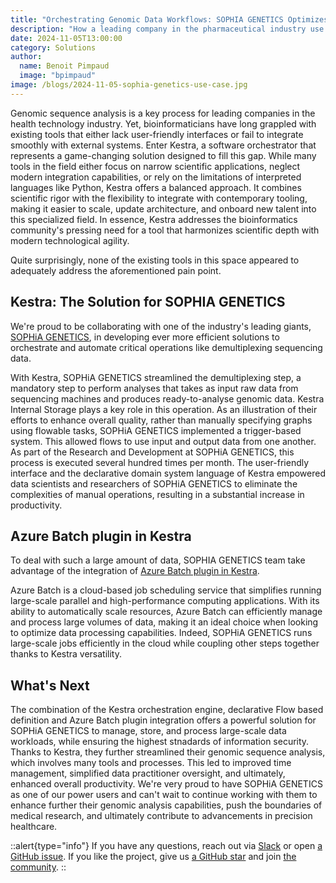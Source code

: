 ```yaml
---
title: "Orchestrating Genomic Data Workflows: SOPHIA GENETICS Optimizes Operations with Kestra"
description: "How a leading company in the pharmaceutical industry use Kestra to orchestrate genomic data workflows?"
date: 2024-11-05T13:00:00
category: Solutions
author:
  name: Benoit Pimpaud
  image: "bpimpaud"
image: /blogs/2024-11-05-sophia-genetics-use-case.jpg
---
```


Genomic sequence analysis is a key process for leading companies in the health technology industry. Yet, bioinformaticians have long grappled with existing tools that either lack user-friendly interfaces or fail to integrate smoothly with external systems. Enter Kestra, a software orchestrator that represents a game-changing solution designed to fill this gap. While many tools in the field either focus on narrow scientific applications, neglect modern integration capabilities, or rely on the limitations of interpreted languages like Python, Kestra offers a balanced approach. It combines scientific rigor with the flexibility to integrate with contemporary tooling, making it easier to scale, update architecture, and onboard new talent into this specialized field. In essence, Kestra addresses the bioinformatics community's pressing need for a tool that harmonizes scientific depth with modern technological agility.

Quite surprisingly, none of the existing tools in this space appeared to adequately address the aforementioned pain point.


## Kestra: The Solution for SOPHIA GENETICS

We're proud to be collaborating with one of the industry's leading giants, [SOPHiA GENETICS](https://www.sophiagenetics.com), in developing ever more efficient solutions to orchestrate and automate critical operations like demultiplexing sequencing data.

With Kestra, SOPHiA GENETICS streamlined the demultiplexing step, a mandatory step to perform analyses that takes as input raw data from sequencing machines and produces ready-to-analyse genomic data. Kestra Internal Storage plays a key role in this operation. As an illustration of their efforts to enhance overall quality, rather than manually specifying graphs using flowable tasks, SOPHiA GENETICS implemented a trigger-based system. This allowed flows to use input and output data from one another. As part of the Research and Development at SOPHiA GENETICS, this process is executed several hundred times per month. The user-friendly interface and the declarative domain system language of Kestra empowered data scientists and researchers of SOPHiA GENETICS to eliminate the complexities of manual operations, resulting in a substantial increase in productivity.

## Azure Batch plugin in Kestra

To deal with such a large amount of data, SOPHIA GENETICS team take advantage of the integration of [Azure Batch plugin in Kestra](/plugins/plugin-azure).

Azure Batch is a cloud-based job scheduling service that simplifies running large-scale parallel and high-performance computing applications. With its ability to automatically scale resources, Azure Batch can efficiently manage and process large volumes of data, making it an ideal choice when looking to optimize data processing capabilities. Indeed, SOPHiA GENETICS runs large-scale jobs efficiently in the cloud while coupling other steps together thanks to Kestra versatility.


## What's Next

The combination of the Kestra orchestration engine, declarative Flow based definition and Azure Batch plugin integration offers a powerful solution for SOPHiA GENETICS to manage, store, and process large-scale data workloads, while ensuring the highest stnadards of information security. Thanks to Kestra, they further streamlined their genomic sequence analysis, which involves many tools and processes. This led to improved time management, simplified data practitioner oversight, and ultimately, enhanced overall productivity. We're very proud to have SOPHiA GENETICS as one of our power users and can't wait to continue working with them to enhance further their genomic analysis capabilities, push the boundaries of medical research, and ultimately contribute to advancements in precision healthcare.


::alert{type="info"}
If you have any questions, reach out via [Slack](https://kestra.io/slack) or open [a GitHub issue](https://github.com/kestra-io/kestra).
If you like the project, give us [a GitHub star](https://github.com/kestra-io/kestra) and join [the community](https://kestra.io/slack).
::

